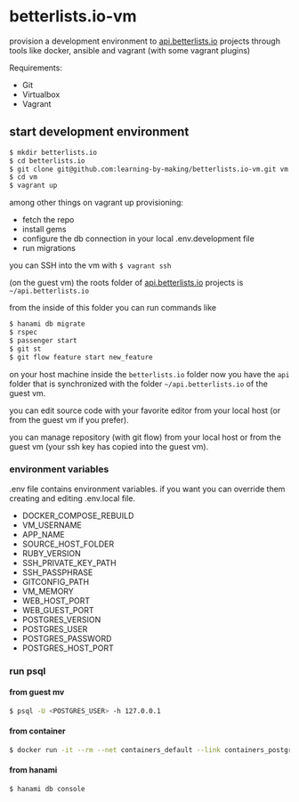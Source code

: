 # betterlists.io-vm

provision a development environment to [api.betterlists.io](https://github.com/learning-by-making/api.betterlists.io) projects through tools like docker, ansible and vagrant (with some vagrant plugins)

Requirements:
* Git
* Virtualbox
* Vagrant

## start development environment

```bash
$ mkdir betterlists.io
$ cd betterlists.io
$ git clone git@github.com:learning-by-making/betterlists.io-vm.git vm
$ cd vm
$ vagrant up
```

among other things on vagrant up provisioning:
* fetch the repo 
* install gems
* configure the db connection in your local .env.development file 
* run migrations

you can SSH into the vm with ```$ vagrant ssh```

(on the guest vm) the roots folder of [api.betterlists.io](https://github.com/learning-by-making/api.betterlists.io) projects is ```~/api.betterlists.io``` 

from the inside of this folder you can run commands like

```bash
$ hanami db migrate
$ rspec
$ passenger start
$ git st
$ git flow feature start new_feature
```

on your host machine inside the ```betterlists.io``` folder now you have the ```api``` folder that is synchronized with the folder ```~/api.betterlists.io``` of the guest vm.

you can edit source code with your favorite editor from your local host (or from the guest vm if you prefer).

you can manage repository (with git flow) from your local host or from the guest vm (your ssh key has copied into the guest vm).

### environment variables

.env file contains environment variables. if you want you can override them creating and editing .env.local file.
* DOCKER_COMPOSE_REBUILD
* VM_USERNAME
* APP_NAME
* SOURCE_HOST_FOLDER
* RUBY_VERSION
* SSH_PRIVATE_KEY_PATH
* SSH_PASSPHRASE
* GITCONFIG_PATH
* VM_MEMORY
* WEB_HOST_PORT
* WEB_GUEST_PORT
* POSTGRES_VERSION
* POSTGRES_USER
* POSTGRES_PASSWORD
* POSTGRES_HOST_PORT

### run psql

#### from guest mv
```bash
$ psql -U <POSTGRES_USER> -h 127.0.0.1
```

#### from container
```bash
$ docker run -it --rm --net containers_default --link containers_postgres_1:postgres postgres:9.5.3 psql -h postgres -U postgres
```

#### from hanami
```bash
$ hanami db console
```
